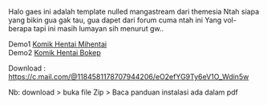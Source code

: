 Halo gaes ini adalah template nulled mangastream dari themesia
Ntah siapa yang bikin gua gak tau, gua dapet dari forum cuma ntah ini 
Yang vol- berapa tapi ini masih lumayan sih menurut gw..
 
Demo1
[Komik Hentai Mihentai](https://mihentai.com)   
Demo2
[Komik Hentai Bokep](https://Dojing.net ) 

Download : 
https://c.mail.com/@1184581178707944206/eO2efYG9Ty6eV1O_Wdin5w

Nb: download > buka file Zip > Baca panduan instalasi ada dalam pdf
